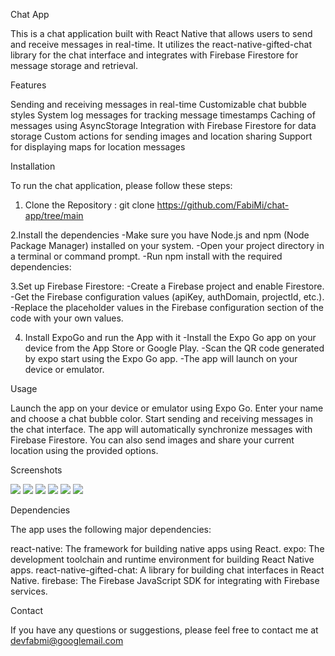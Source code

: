 Chat App

This is a chat application built with React Native that allows users to send and receive messages in real-time. It utilizes the react-native-gifted-chat library for the chat interface and integrates with Firebase Firestore for message storage and retrieval.

Features

Sending and receiving messages in real-time
Customizable chat bubble styles
System log messages for tracking message timestamps
Caching of messages using AsyncStorage
Integration with Firebase Firestore for data storage
Custom actions for sending images and location sharing
Support for displaying maps for location messages

Installation

To run the chat application, please follow these steps:

1. Clone the Repository : git clone <https://github.com/FabiMi/chat-app/tree/main>


2.Install the dependencies
-Make sure you have Node.js and npm (Node Package Manager) installed on your system.
-Open your project directory in a terminal or command prompt.
-Run npm install with the required dependencies:


3.Set up Firebase Firestore:
-Create a Firebase project and enable Firestore.
-Get the Firebase configuration values (apiKey, authDomain, projectId, etc.).
-Replace the placeholder values in the Firebase configuration section of the code with your own values.


4. Install ExpoGo and run the App with it 
-Install the Expo Go app on your device from the App Store or Google Play.
-Scan the QR code generated by expo start using the Expo Go app.
-The app will launch on your device or emulator.

Usage

Launch the app on your device or emulator using Expo Go.
Enter your name and choose a chat bubble color.
Start sending and receiving messages in the chat interface.
The app will automatically synchronize messages with Firebase Firestore.
You can also send images and share your current location using the provided options.


Screenshots

![](IMG_7535.PNG)
![](IMG_7536.PNG)
![](IMG_7541.PNG)
![](IMG_7539.PNG)
![](IMG_7540.PNG)
![](IMG_7537.PNG)

Dependencies

The app uses the following major dependencies:

react-native: The framework for building native apps using React.
expo: The development toolchain and runtime environment for building React Native apps.
react-native-gifted-chat: A library for building chat interfaces in React Native.
firebase: The Firebase JavaScript SDK for integrating with Firebase services.


Contact

If you have any questions or suggestions, please feel free to contact me at devfabmi@googlemail.com
